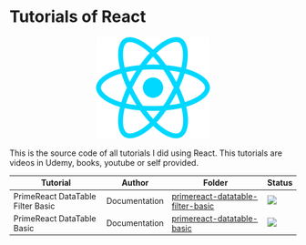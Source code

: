 # Tutorials of React

<p align="center"> 
<img src=".github/logo.png">
</p>

This is the source code of all tutorials I did using React. This tutorials are videos in Udemy, books, youtube or self provided.

| Tutorial                             | Author  | Folder                                                     | Status                                                       |
|--------------------------------------|---------|------------------------------------------------------------|--------------------------------------------------------------|
|PrimeReact DataTable Filter Basic|Documentation|[primereact-datatable-filter-basic](primereact-datatable-filter-basic)|![](https://img.shields.io/badge/status-completed-brightgreen)|
|PrimeReact DataTable Basic|Documentation|[primereact-datatable-basic](primereact-datatable-basic)|![](https://img.shields.io/badge/status-completed-brightgreen)|
